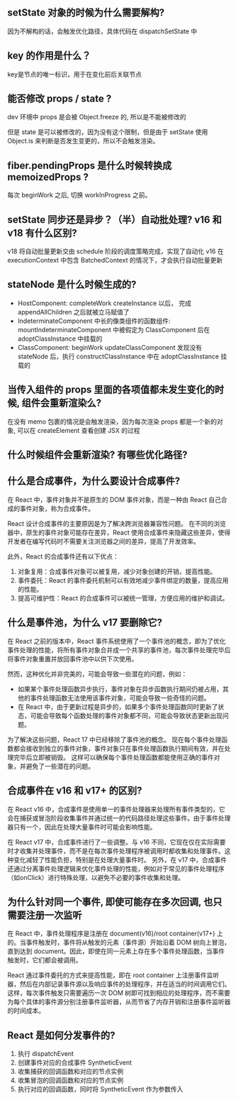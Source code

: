 ## setState 对象的时候为什么需要解构?

因为不解构的话，会触发优化路径，具体代码在 dispatchSetState 中

## key 的作用是什么？

key是节点的唯一标识，用于在变化前后关联节点

## 能否修改 props / state ?

dev 环境中 props 是会被 Object.freeze 的, 所以是不能被修改的

但是 state 是可以被修改的，因为没有这个限制，但是由于 setState 使用 Object.is 来判断是否发生变更的，所以不会触发渲染。

## fiber.pendingProps 是什么时候转换成 memoizedProps ?

每次 beginWork 之后, 切换 workInProgress 之前。

## setState 同步还是异步？（半）自动批处理? v16 和 v18 有什么区别?

v18 将自动批量更新交由 schedule 阶段的调度策略完成，实现了自动化
v16 在 executionContext 中包含 BatchedContext 的情况下，才会执行自动批量更新

## stateNode 是什么时候生成的?

- HostComponent: completeWork createInstance 以后， 完成 appendAllChildren 之后就被立马赋值了
- IndeterminateComponent 中长的像类组件的函数组件: mountIndeterminateComponent 中被假定为 ClassComponent 后在
  adoptClassInstance 中挂载的
- ClassComponent: beginWork updateClassComponent 发现没有 stateNode 后，执行 constructClassInstance 中在
  adoptClassInstance 挂载的

## 当传入组件的 props 里面的各项值都未发生变化的时候, 组件会重新渲染么?

在没有 memo 包裹的情况是会触发渲染，因为每次渲染 props 都是一个新的对象, 可以在 createElement 查看创建 JSX 的过程

## 什么时候组件会重新渲染? 有哪些优化路径?

## 什么是合成事件，为什么要设计合成事件?

在 React 中，事件对象并不是原生的 DOM 事件对象，而是一种由 React 自己合成的事件对象，称为合成事件。

React 设计合成事件的主要原因是为了解决跨浏览器兼容性问题。
在不同的浏览器中，原生的事件对象可能存在差异，React 使用合成事件来隐藏这些差异，使得开发者在编写代码时不需要关注浏览器之间的差异，提高了开发效率。

此外，React 的合成事件还有以下优点：

1. 对象复用：合成事件对象可以被复用，减少对象创建的开销，提高性能。
2. 事件委托：React 的事件委托机制可以有效地减少事件绑定的数量，提高应用的性能。
3. 提高可维护性：React 的合成事件可以被统一管理，方便应用的维护和调试。

## 什么是事件池，为什么 v17 要删除它?

在 React 之前的版本中，React 事件系统使用了一个事件池的概念，即为了优化事件处理的性能，将所有事件对象合并成一个共享的事件池，每次事件处理完毕后将事件对象重置并放回事件池中以供下次使用。

然而，这种优化并非完美的，可能会导致一些潜在的问题，例如：

- 如果某个事件处理函数异步执行，事件对象在异步函数执行期间仍被占用，其他的事件处理函数无法使用该事件对象，可能会导致一些奇怪的问题。
- 在 React 中，由于更新过程是异步的，如果多个事件处理函数同时更新了状态，可能会导致每个函数处理的事件对象都不同，可能会导致状态更新出现问题。

为了解决这些问题，React 17 中已经移除了事件池的概念。
现在每个事件处理函数都会接收到独立的事件对象，事件对象只在事件处理函数执行期间有效，并在处理完毕后立即被销毁。
这样可以确保每个事件处理函数都能使用正确的事件对象，并避免了一些潜在的问题。

## 合成事件在 v16 和 v17+ 的区别?

在 React v16 中，合成事件是使用单一的事件处理器来处理所有事件类型的，它会在捕获或冒泡阶段收集事件并通过统一的代码路径处理这些事件。由于事件处理器只有一个，因此在处理大量事件时可能会影响性能。

在 React v17 中，合成事件进行了一些调整。与 v16 不同，它现在仅在实际需要时才收集并处理事件，而不是在每次事件处理程序被调用时都收集和处理事件。这种变化减轻了性能负担，特别是在处理大量事件时。
另外，在 v17 中，合成事件还通过分离事件处理逻辑来优化事件处理的性能，例如对于常见的事件处理程序（如onClick）进行特殊处理，以避免不必要的事件收集和处理。

## 为什么针对同一个事件, 即使可能存在多次回调, 也只需要注册一次监听

在 React 中，事件处理程序是注册在 document(v16)/root container(v17+) 上的。当事件触发时，事件将从触发的元素（事件源）开始沿着 DOM 树向上冒泡，直到达到 document。因此，即使在同一元素上存在多个事件处理函数，当事件触发时，它们都会被调用。

React 通过事件委托的方式来提高性能，即在 root container 上注册事件监听器，然后在内部记录事件源以及响应事件的处理程序，并在适当的时间调用它们。这样，每次事件触发只需要遍历一次 DOM 树即可找到相应的处理程序，而不需要为每个具体的事件源分别注册事件监听器，从而节省了内存开销和注册事件监听器的时间成本。

## React 是如何分发事件的?

1. 执行 dispatchEvent
2. 创建事件对应的合成事件 SyntheticEvent
3. 收集捕获的回调函数和对应的节点实例
4. 收集冒泡的回调函数和对应的节点实例
5. 执行对应的回调函数，同时将 SyntheticEvent 作为参数传入

